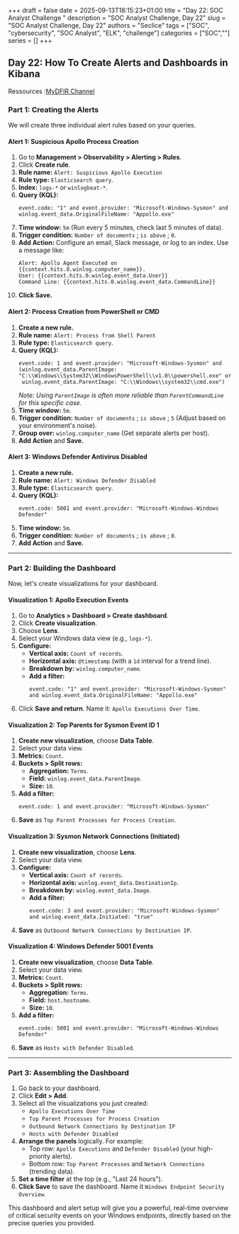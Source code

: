 +++ 
draft = false
date = 2025-09-13T18:15:23+01:00
title = "Day 22: SOC Analyst Challenge "
description = "SOC Analyst Challenge, Day 22"
slug = "SOC Analyst Challenge, Day 22"
authors = "Seclice"
tags = ["SOC", "cybersecurity", "SOC Analyst", "ELK", "challenge"]
categories = ["SOC",""]
series = []
+++


## Day 22: How To Create Alerts and Dashboards in Kibana
Ressources :[MyDFIR Channel](https://www.youtube.com/@MyDFIR/)

 
 
### **Part 1: Creating the Alerts**

We will create three individual alert rules based on your queries.

#### **Alert 1: Suspicious Apollo Process Creation**

1.  Go to **Management > Observability > Alerting > Rules**.
2.  Click **Create rule**.
3.  **Rule name:** `Alert: Suspicious Apollo Execution`
4.  **Rule type:** `Elasticsearch query`.
5.  **Index:** `logs-*` or `winlogbeat-*`.
6.  **Query (KQL):**
    ```kql
    event.code: "1" and event.provider: "Microsoft-Windows-Sysmon" and winlog.event_data.OriginalFileName: "Appollo.exe"
    ```
7.  **Time window:** `5m` (Run every 5 minutes, check last 5 minutes of data).
8.  **Trigger condition:** `Number of documents` ; `is above` ; `0`.
9.  **Add Action:** Configure an email, Slack message, or log to an index. Use a message like:
    ```
    Alert: Apollo Agent Executed on {{context.hits.0.winlog.computer_name}}.
    User: {{context.hits.0.winlog.event_data.User}}
    Command Line: {{context.hits.0.winlog.event_data.CommandLine}}
    ```
10. **Click Save.**

#### **Alert 2: Process Creation from PowerShell or CMD**

1.  **Create a new rule.**
2.  **Rule name:** `Alert: Process from Shell Parent`
3.  **Rule type:** `Elasticsearch query`.
4.  **Query (KQL):**
    ```kql
    event.code: 1 and event.provider: "Microsoft-Windows-Sysmon" and
    (winlog.event_data.ParentImage: "C:\\Windows\\System32\\WindowsPowerShell\\v1.0\\powershell.exe" or
     winlog.event_data.ParentImage: "C:\\Windows\\system32\\cmd.exe")
    ```
    *Note: Using `ParentImage` is often more reliable than `ParentCommandLine` for this specific case.*
5.  **Time window:** `5m`.
6.  **Trigger condition:** `Number of documents` ; `is above` ; `5` (Adjust based on your environment's noise).
7.  **Group over:** `winlog.computer_name` (Get separate alerts per host).
8.  **Add Action** and **Save.**

#### **Alert 3: Windows Defender Antivirus Disabled**

1.  **Create a new rule.**
2.  **Rule name:** `Alert: Windows Defender Disabled`
3.  **Rule type:** `Elasticsearch query`.
4.  **Query (KQL):**
    ```kql
    event.code: 5001 and event.provider: "Microsoft-Windows-Windows Defender"
    ```
5.  **Time window:** `5m`.
6.  **Trigger condition:** `Number of documents` ; `is above` ; `0`.
7.  **Add Action** and **Save.**

---

### **Part 2: Building the Dashboard**

Now, let's create visualizations for your dashboard.

#### **Visualization 1: Apollo Execution Events**

1.  Go to **Analytics > Dashboard > Create dashboard**.
2.  Click **Create visualization**.
3.  Choose **Lens**.
4.  Select your Windows data view (e.g., `logs-*`).
5.  **Configure:**
    *   **Vertical axis:** `Count of records`.
    *   **Horizontal axis:** `@timestamp` (with a `1d` interval for a trend line).
    *   **Breakdown by:** `winlog.computer_name`.
    *   **Add a filter:**
        ```kql
        event.code: "1" and event.provider: "Microsoft-Windows-Sysmon" and winlog.event_data.OriginalFileName: "Appollo.exe"
        ```
6.  Click **Save and return**. Name it: `Apollo Executions Over Time`.

#### **Visualization 2: Top Parents for Sysmon Event ID 1**

1.  **Create new visualization**, choose **Data Table**.
2.  Select your data view.
3.  **Metrics:** `Count`.
4.  **Buckets > Split rows:**
    *   **Aggregation:** `Terms`.
    *   **Field:** `winlog.event_data.ParentImage`.
    *   **Size:** `10`.
5.  **Add a filter:**
    ```kql
    event.code: 1 and event.provider: "Microsoft-Windows-Sysmon"
    ```
6.  **Save** as `Top Parent Processes for Process Creation`.

#### **Visualization 3: Sysmon Network Connections (Initiated)**

1.  **Create new visualization**, choose **Lens**.
2.  Select your data view.
3.  **Configure:**
    *   **Vertical axis:** `Count of records`.
    *   **Horizontal axis:** `winlog.event_data.DestinationIp`.
    *   **Breakdown by:** `winlog.event_data.Image`.
    *   **Add a filter:**
        ```kql
        event.code: 3 and event.provider: "Microsoft-Windows-Sysmon" and winlog.event_data.Initiated: "true"
        ```
4.  **Save** as `Outbound Network Connections by Destination IP`.

#### **Visualization 4: Windows Defender 5001 Events**

1.  **Create new visualization**, choose **Data Table**.
2.  Select your data view.
3.  **Metrics:** `Count`.
4.  **Buckets > Split rows:**
    *   **Aggregation:** `Terms`.
    *   **Field:** `host.hostname`.
    *   **Size:** `10`.
5.  **Add a filter:**
    ```kql
    event.code: 5001 and event.provider: "Microsoft-Windows-Windows Defender"
    ```
6.  **Save** as `Hosts with Defender Disabled`.

---

### **Part 3: Assembling the Dashboard**

1.  Go back to your dashboard.
2.  Click **Edit > Add**.
3.  Select all the visualizations you just created:
    *   `Apollo Executions Over Time`
    *   `Top Parent Processes for Process Creation`
    *   `Outbound Network Connections by Destination IP`
    *   `Hosts with Defender Disabled`
4.  **Arrange the panels** logically. For example:
    *   Top row: `Apollo Executions` and `Defender Disabled` (your high-priority alerts).
    *   Bottom row: `Top Parent Processes` and `Network Connections` (trending data).
5.  **Set a time filter** at the top (e.g., "Last 24 hours").
6.  **Click Save** to save the dashboard. Name it `Windows Endpoint Security Overview`.
 
 
This dashboard and alert setup will give you a powerful, real-time overview of critical security events on your Windows endpoints, directly based on the precise queries you provided.

